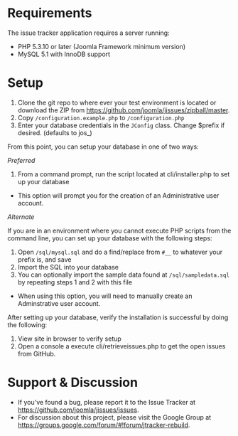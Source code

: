 Requirements
===============
The issue tracker application requires a server running:
- PHP 5.3.10 or later (Joomla Framework minimum version)
- MySQL 5.1 with InnoDB support

Setup
===============
1. Clone the git repo to where ever your test environment is located or download the ZIP from https://github.com/joomla/jissues/zipball/master.
2. Copy `/configuration.example.php` to `/configuration.php`
3. Enter your database credentials in the `JConfig` class. Change $prefix if desired. (defaults to jos_)

From this point, you can setup your database in one of two ways:

*Preferred*

1. From a command prompt, run the script located at cli/installer.php to set up your database

- This option will prompt you for the creation of an Administrative user account.

*Alternate*

If you are in an environment where you cannot execute PHP scripts from the command line, you can set up your database with the following steps:

1. Open `/sql/mysql.sql` and do a find/replace from `#__` to whatever your prefix is, and save
2. Import the SQL into your database
3. You can optionally import the sample data found at `/sql/sampledata.sql` by repeating steps 1 and 2 with this file

- When using this option, you will need to manually create an Adminstrative user account.

After setting up your database, verify the installation is successful by doing the following:

1. View site in browser to verify setup
2. Open a console a execute cli/retrieveissues.php to get the open issues from GitHub.

Support & Discussion
===============
* If you've found a bug, please report it to the Issue Tracker at https://github.com/joomla/jissues/issues.
* For discussion about this project, please visit the Google Group at https://groups.google.com/forum/#!forum/jtracker-rebuild.
